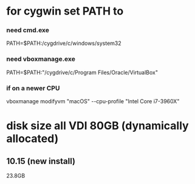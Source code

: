 # for cygwin set PATH to
### need cmd.exe
PATH=$PATH:/cygdrive/c/windows/system32
### need vboxmanage.exe
PATH=$PATH:"/cygdrive/c/Program Files/Oracle/VirtualBox"
### if on a newer CPU
vboxmanage modifyvm "macOS" --cpu-profile "Intel Core i7-3960X"

# disk size all VDI 80GB (dynamically allocated)
## 10.15 (new install)
23.8GB
